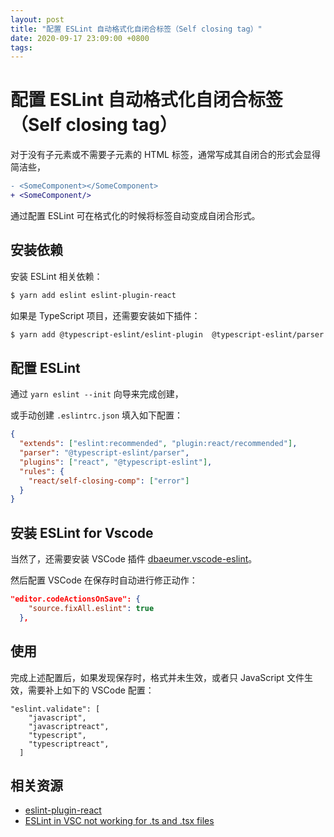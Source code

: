 ```yaml
---
layout: post
title: "配置 ESLint 自动格式化自闭合标签（Self closing tag）"
date: 2020-09-17 23:09:00 +0800
tags: 
---
```

    
# 配置 ESLint 自动格式化自闭合标签（Self closing tag）

对于没有子元素或不需要子元素的 HTML 标签，通常写成其自闭合的形式会显得简洁些，

```diff
- <SomeComponent></SomeComponent>
+ <SomeComponent/>
```

通过配置 ESLint 可在格式化的时候将标签自动变成自闭合形式。

## 安装依赖

安装 ESLint 相关依赖：

```sh
$ yarn add eslint eslint-plugin-react
```

如果是 TypeScript 项目，还需要安装如下插件：

```sh
$ yarn add @typescript-eslint/eslint-plugin  @typescript-eslint/parser
```

## 配置 ESLint

通过 `yarn eslint --init` 向导来完成创建，

或手动创建 `.eslintrc.json` 填入如下配置：

```json
{
  "extends": ["eslint:recommended", "plugin:react/recommended"],
  "parser": "@typescript-eslint/parser",
  "plugins": ["react", "@typescript-eslint"],
  "rules": {
    "react/self-closing-comp": ["error"]
  }
}
```

## 安装 ESLint for Vscode

当然了，还需要安装 VSCode 插件 [dbaeumer.vscode-eslint](https://marketplace.visualstudio.com/items?itemName=dbaeumer.vscode-eslint)。

然后配置 VSCode 在保存时自动进行修正动作：

```json
"editor.codeActionsOnSave": {
    "source.fixAll.eslint": true
  },
```

## 使用

完成上述配置后，如果发现保存时，格式并未生效，或者只 JavaScript 文件生效，需要补上如下的 VSCode 配置：

```
"eslint.validate": [
    "javascript",
    "javascriptreact",
    "typescript",
    "typescriptreact",
  ]
```

## 相关资源

- [eslint-plugin-react](https://github.com/yannickcr/eslint-plugin-react)
- [ESLint in VSC not working for .ts and .tsx files](https://stackoverflow.com/a/56558518/1553656)

    
